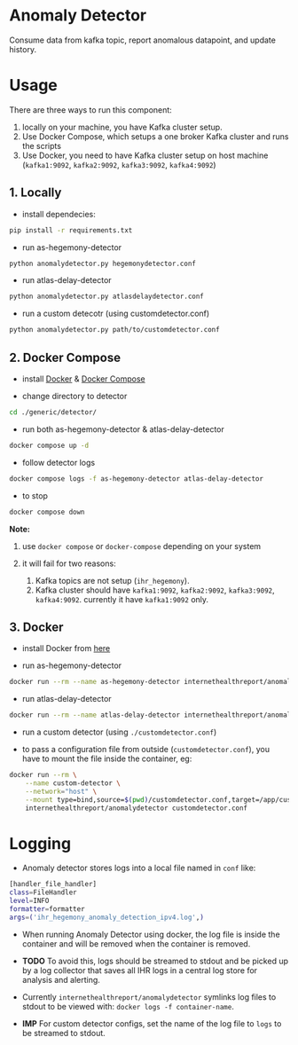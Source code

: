 # Anomaly Detector

Consume data from kafka topic, report anomalous datapoint, and update history.


# Usage

There are three ways to run this component:

1. locally on your machine, you have Kafka cluster setup.
2. Use Docker Compose, which setups a one broker Kafka cluster and runs the scripts
3. Use Docker, you need to have Kafka cluster setup on host machine (`kafka1:9092`, `kafka2:9092`, `kafka3:9092`, `kafka4:9092`)


## 1. Locally

- install dependecies:
```bash
pip install -r requirements.txt
```

- run as-hegemony-detector
```bash
python anomalydetector.py hegemonydetector.conf
```

- run atlas-delay-detector
```bash
python anomalydetector.py atlasdelaydetector.conf
```

- run a custom detecotr (using customdetector.conf)
```bash
python anomalydetector.py path/to/customdetector.conf
```

## 2. Docker Compose

- install [Docker](https://docs.docker.com/engine/install/) & [Docker Compose](https://docs.docker.com/compose/install/)

- change directory to detector
```bash
cd ./generic/detector/
```

- run both as-hegemony-detector & atlas-delay-detector
```bash
docker compose up -d
```

- follow detector logs
```bash
docker compose logs -f as-hegemony-detector atlas-delay-detector
```

- to stop
```bash
docker compose down
```

**Note:**

1. use `docker compose` or `docker-compose` depending on your system
2. it will fail for two reasons:

    1. Kafka topics are not setup (`ihr_hegemony`).
    2. Kafka cluster should have `kafka1:9092`, `kafka2:9092`, `kafka3:9092`, `kafka4:9092`. currently it have `kafka1:9092` only.

## 3. Docker

- install Docker from [here](https://docs.docker.com/engine/install/)

- run as-hegemony-detector
```bash
docker run --rm --name as-hegemony-detector internethealthreport/anomalydetector hegemonydetector.conf
```

- run atlas-delay-detector
```bash
docker run --rm --name atlas-delay-detector internethealthreport/anomalydetector atlasdelaydetector.conf
```

- run a custom detector (using `./customdetector.conf`)

- to pass a configuration file from outside (`customdetector.conf`), you have to mount the file inside the container, eg:
```bash
docker run --rm \
    --name custom-detector \
    --network="host" \
    --mount type=bind,source=$(pwd)/customdetector.conf,target=/app/customdetector.conf \
    internethealthreport/anomalydetector customdetector.conf
```

# Logging

- Anomaly detector stores logs into a local file named in `conf` like:
```bash
[handler_file_handler]
class=FileHandler
level=INFO
formatter=formatter
args=('ihr_hegemony_anomaly_detection_ipv4.log',)
```

- When running Anomaly Detector using docker, the log file is inside the container and will be removed when the container is removed.

- **TODO** To avoid this, logs should be streamed to stdout and be picked up by a log collector that saves all IHR logs in a central log store for analysis and alerting.

- Currently `internethealthreport/anomalydetector` symlinks log files to stdout to be viewed with: `docker logs -f container-name`.

- **IMP** For custom detector configs, set the name of the log file to `logs` to be streamed to stdout.
